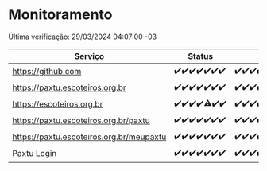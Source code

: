 # Monitoramento

Última verificação: 29/03/2024 04:07:00 -03

|Serviço|Status|Últimas 24h|
|---|---|---|
|https://github.com|<span title="2024-03-22: OK=24">✔️</span><span title="2024-03-23: OK=24">✔️</span><span title="2024-03-24: OK=24">✔️</span><span title="2024-03-25: OK=24">✔️</span><span title="2024-03-26: OK=24">✔️</span><span title="2024-03-27: OK=24">✔️</span><span title="2024-03-28: OK=8">✔️</span>|<span title="28/03/2024 05:08:00 -03 : 200">✔️</span><span title="28/03/2024 06:07:00 -03 : 200">✔️</span><span title="28/03/2024 07:06:00 -03 : 200">✔️</span><span title="28/03/2024 08:03:00 -03 : 200">✔️</span><span title="28/03/2024 09:12:00 -03 : 200">✔️</span><span title="28/03/2024 10:06:00 -03 : 200">✔️</span><span title="28/03/2024 11:06:00 -03 : 200">✔️</span><span title="28/03/2024 12:07:00 -03 : 200">✔️</span><span title="28/03/2024 13:07:00 -03 : 200">✔️</span><span title="28/03/2024 14:04:00 -03 : 200">✔️</span><span title="28/03/2024 15:08:00 -03 : 200">✔️</span><span title="28/03/2024 16:02:00 -03 : 200">✔️</span><span title="28/03/2024 17:06:00 -03 : 200">✔️</span><span title="28/03/2024 18:06:00 -03 : 200">✔️</span><span title="28/03/2024 19:06:00 -03 : 200">✔️</span><span title="28/03/2024 20:06:00 -03 : 200">✔️</span><span title="28/03/2024 21:29:00 -03 : 200">✔️</span><span title="28/03/2024 22:38:00 -03 : 200">✔️</span><span title="28/03/2024 23:13:00 -03 : 200">✔️</span><span title="29/03/2024 00:06:00 -03 : 200">✔️</span><span title="29/03/2024 01:08:00 -03 : 200">✔️</span><span title="29/03/2024 02:07:00 -03 : 200">✔️</span><span title="29/03/2024 03:08:00 -03 : 200">✔️</span><span title="29/03/2024 04:07:00 -03 : 200">✔️</span>|
|https://paxtu.escoteiros.org.br|<span title="2024-03-22: OK=24">✔️</span><span title="2024-03-23: OK=24">✔️</span><span title="2024-03-24: OK=24">✔️</span><span title="2024-03-25: OK=24">✔️</span><span title="2024-03-26: OK=24">✔️</span><span title="2024-03-27: OK=24">✔️</span><span title="2024-03-28: OK=8">✔️</span>|<span title="28/03/2024 05:08:00 -03 : 200">✔️</span><span title="28/03/2024 06:07:00 -03 : 200">✔️</span><span title="28/03/2024 07:06:00 -03 : 200">✔️</span><span title="28/03/2024 08:03:00 -03 : 200">✔️</span><span title="28/03/2024 09:12:00 -03 : 200">✔️</span><span title="28/03/2024 10:06:00 -03 : 200">✔️</span><span title="28/03/2024 11:06:00 -03 : 200">✔️</span><span title="28/03/2024 12:07:00 -03 : 200">✔️</span><span title="28/03/2024 13:07:00 -03 : 200">✔️</span><span title="28/03/2024 14:04:00 -03 : 200">✔️</span><span title="28/03/2024 15:08:00 -03 : 200">✔️</span><span title="28/03/2024 16:02:00 -03 : 200">✔️</span><span title="28/03/2024 17:06:00 -03 : 200">✔️</span><span title="28/03/2024 18:06:00 -03 : 200">✔️</span><span title="28/03/2024 19:06:00 -03 : 200">✔️</span><span title="28/03/2024 20:06:00 -03 : 200">✔️</span><span title="28/03/2024 21:29:00 -03 : 200">✔️</span><span title="28/03/2024 22:38:00 -03 : 200">✔️</span><span title="28/03/2024 23:13:00 -03 : 200">✔️</span><span title="29/03/2024 00:06:00 -03 : 200">✔️</span><span title="29/03/2024 01:08:00 -03 : 200">✔️</span><span title="29/03/2024 02:07:00 -03 : 200">✔️</span><span title="29/03/2024 03:08:00 -03 : 200">✔️</span><span title="29/03/2024 04:07:00 -03 : 200">✔️</span>|
|https://escoteiros.org.br|<span title="2024-03-22: OK=24">✔️</span><span title="2024-03-23: OK=24">✔️</span><span title="2024-03-24: OK=24">✔️</span><span title="2024-03-25: OK=24">✔️</span><span title="2024-03-26: OK=23, Falhas=1">⚠️</span><span title="2024-03-27: OK=24">✔️</span><span title="2024-03-28: OK=8">✔️</span>|<span title="28/03/2024 05:08:00 -03 : 200">✔️</span><span title="28/03/2024 06:07:00 -03 : 200">✔️</span><span title="28/03/2024 07:06:00 -03 : 200">✔️</span><span title="28/03/2024 08:03:00 -03 : 200">✔️</span><span title="28/03/2024 09:12:00 -03 : 200">✔️</span><span title="28/03/2024 10:06:00 -03 : 200">✔️</span><span title="28/03/2024 11:06:00 -03 : 200">✔️</span><span title="28/03/2024 12:07:00 -03 : 200">✔️</span><span title="28/03/2024 13:07:00 -03 : 200">✔️</span><span title="28/03/2024 14:04:00 -03 : 200">✔️</span><span title="28/03/2024 15:08:00 -03 : 200">✔️</span><span title="28/03/2024 16:02:00 -03 : 200">✔️</span><span title="28/03/2024 17:06:00 -03 : 200">✔️</span><span title="28/03/2024 18:06:00 -03 : 200">✔️</span><span title="28/03/2024 19:06:00 -03 : 200">✔️</span><span title="28/03/2024 20:06:00 -03 : 200">✔️</span><span title="28/03/2024 21:29:00 -03 : 200">✔️</span><span title="28/03/2024 22:39:00 -03 : 200">✔️</span><span title="28/03/2024 23:13:00 -03 : 200">✔️</span><span title="29/03/2024 00:06:00 -03 : 200">✔️</span><span title="29/03/2024 01:08:00 -03 : 200">✔️</span><span title="29/03/2024 02:07:00 -03 : 200">✔️</span><span title="29/03/2024 03:08:00 -03 : 200">✔️</span><span title="29/03/2024 04:07:00 -03 : 200">✔️</span>|
|https://paxtu.escoteiros.org.br/paxtu|<span title="2024-03-22: OK=24">✔️</span><span title="2024-03-23: OK=24">✔️</span><span title="2024-03-24: OK=24">✔️</span><span title="2024-03-25: OK=24">✔️</span><span title="2024-03-26: OK=24">✔️</span><span title="2024-03-27: OK=24">✔️</span><span title="2024-03-28: OK=8">✔️</span>|<span title="28/03/2024 05:08:00 -03 : 200">✔️</span><span title="28/03/2024 06:07:00 -03 : 200">✔️</span><span title="28/03/2024 07:06:00 -03 : 200">✔️</span><span title="28/03/2024 08:03:00 -03 : 200">✔️</span><span title="28/03/2024 09:12:00 -03 : 200">✔️</span><span title="28/03/2024 10:06:00 -03 : 200">✔️</span><span title="28/03/2024 11:06:00 -03 : 200">✔️</span><span title="28/03/2024 12:07:00 -03 : 200">✔️</span><span title="28/03/2024 13:07:00 -03 : 200">✔️</span><span title="28/03/2024 14:04:00 -03 : 200">✔️</span><span title="28/03/2024 15:08:00 -03 : 200">✔️</span><span title="28/03/2024 16:02:00 -03 : 200">✔️</span><span title="28/03/2024 17:06:00 -03 : 200">✔️</span><span title="28/03/2024 18:06:00 -03 : 200">✔️</span><span title="28/03/2024 19:06:00 -03 : 200">✔️</span><span title="28/03/2024 20:06:00 -03 : 200">✔️</span><span title="28/03/2024 21:29:00 -03 : 200">✔️</span><span title="28/03/2024 22:39:00 -03 : 200">✔️</span><span title="28/03/2024 23:13:00 -03 : 200">✔️</span><span title="29/03/2024 00:06:00 -03 : 200">✔️</span><span title="29/03/2024 01:08:00 -03 : 200">✔️</span><span title="29/03/2024 02:07:00 -03 : 200">✔️</span><span title="29/03/2024 03:08:00 -03 : 200">✔️</span><span title="29/03/2024 04:07:00 -03 : 200">✔️</span>|
|https://paxtu.escoteiros.org.br/meupaxtu|<span title="2024-03-22: OK=24">✔️</span><span title="2024-03-23: OK=24">✔️</span><span title="2024-03-24: OK=24">✔️</span><span title="2024-03-25: OK=24">✔️</span><span title="2024-03-26: OK=24">✔️</span><span title="2024-03-27: OK=24">✔️</span><span title="2024-03-28: OK=8">✔️</span>|<span title="28/03/2024 05:08:00 -03 : 200">✔️</span><span title="28/03/2024 06:07:00 -03 : 200">✔️</span><span title="28/03/2024 07:06:00 -03 : 200">✔️</span><span title="28/03/2024 08:03:00 -03 : 200">✔️</span><span title="28/03/2024 09:12:00 -03 : 200">✔️</span><span title="28/03/2024 10:06:00 -03 : 200">✔️</span><span title="28/03/2024 11:06:00 -03 : 200">✔️</span><span title="28/03/2024 12:07:00 -03 : 200">✔️</span><span title="28/03/2024 13:07:00 -03 : 200">✔️</span><span title="28/03/2024 14:04:00 -03 : 200">✔️</span><span title="28/03/2024 15:08:00 -03 : 200">✔️</span><span title="28/03/2024 16:02:00 -03 : 200">✔️</span><span title="28/03/2024 17:06:00 -03 : 200">✔️</span><span title="28/03/2024 18:06:00 -03 : 200">✔️</span><span title="28/03/2024 19:06:00 -03 : 200">✔️</span><span title="28/03/2024 20:06:00 -03 : 200">✔️</span><span title="28/03/2024 21:29:00 -03 : 200">✔️</span><span title="28/03/2024 22:39:00 -03 : 200">✔️</span><span title="28/03/2024 23:13:00 -03 : 200">✔️</span><span title="29/03/2024 00:06:00 -03 : 200">✔️</span><span title="29/03/2024 01:08:00 -03 : 200">✔️</span><span title="29/03/2024 02:07:00 -03 : 200">✔️</span><span title="29/03/2024 03:08:00 -03 : 200">✔️</span><span title="29/03/2024 04:07:00 -03 : 200">✔️</span>|
|Paxtu Login|<span title="2024-03-22: OK=24">✔️</span><span title="2024-03-23: OK=24">✔️</span><span title="2024-03-24: OK=24">✔️</span><span title="2024-03-25: OK=24">✔️</span><span title="2024-03-26: OK=24">✔️</span><span title="2024-03-27: OK=24">✔️</span><span title="2024-03-28: OK=8">✔️</span>|<span title="28/03/2024 05:08:00 -03 : 200">✔️</span><span title="28/03/2024 06:07:00 -03 : 200">✔️</span><span title="28/03/2024 07:06:00 -03 : 200">✔️</span><span title="28/03/2024 08:03:00 -03 : 200">✔️</span><span title="28/03/2024 09:12:00 -03 : 200">✔️</span><span title="28/03/2024 10:06:00 -03 : 200">✔️</span><span title="28/03/2024 11:06:00 -03 : 200">✔️</span><span title="28/03/2024 12:07:00 -03 : 200">✔️</span><span title="28/03/2024 13:07:00 -03 : 200">✔️</span><span title="28/03/2024 14:04:00 -03 : 200">✔️</span><span title="28/03/2024 15:08:00 -03 : 200">✔️</span><span title="28/03/2024 16:02:00 -03 : 200">✔️</span><span title="28/03/2024 17:06:00 -03 : 200">✔️</span><span title="28/03/2024 18:06:00 -03 : 200">✔️</span><span title="28/03/2024 19:06:00 -03 : 200">✔️</span><span title="28/03/2024 20:06:00 -03 : 200">✔️</span><span title="28/03/2024 21:29:00 -03 : 200">✔️</span><span title="28/03/2024 22:39:00 -03 : 200">✔️</span><span title="28/03/2024 23:13:00 -03 : 200">✔️</span><span title="29/03/2024 00:06:00 -03 : 200">✔️</span><span title="29/03/2024 01:08:00 -03 : 200">✔️</span><span title="29/03/2024 02:07:00 -03 : 200">✔️</span><span title="29/03/2024 03:08:00 -03 : 200">✔️</span><span title="29/03/2024 04:07:00 -03 : 200">✔️</span>|
